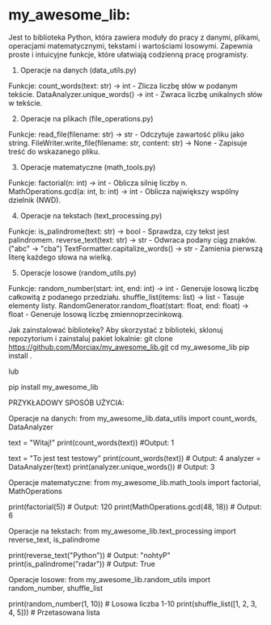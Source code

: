 # my_awesome_lib:
Jest to biblioteka Python, która zawiera moduły do pracy z danymi, plikami, operacjami matematycznymi, tekstami i wartościami losowymi. Zapewnia proste i intuicyjne funkcje, które ułatwiają codzienną pracę programisty.

1. Operacje na danych (data_utils.py)

Funkcje:
count_words(text: str) -> int - Zlicza liczbę słów w podanym tekście.
DataAnalyzer.unique_words() -> int - Zwraca liczbę unikalnych słów w tekście.

2. Operacje na plikach (file_operations.py)

Funkcje:
read_file(filename: str) -> str - Odczytuje zawartość pliku jako string.
FileWriter.write_file(filename: str, content: str) -> None - Zapisuje treść do wskazanego pliku.

3. Operacje matematyczne (math_tools.py)

Funkcje:
factorial(n: int) -> int - Oblicza silnię liczby n.
MathOperations.gcd(a: int, b: int) -> int - Oblicza największy wspólny dzielnik (NWD).

4. Operacje na tekstach (text_processing.py)

Funkcje:
is_palindrome(text: str) -> bool - Sprawdza, czy tekst jest palindromem.
reverse_text(text: str) -> str - Odwraca podany ciąg znaków. ("abc" -> "cba")
TextFormatter.capitalize_words() -> str - Zamienia pierwszą literę każdego słowa na wielką.

5. Operacje losowe (random_utils.py)

Funkcje:
random_number(start: int, end: int) -> int - Generuje losową liczbę całkowitą z podanego przedziału.
shuffle_list(items: list) -> list - Tasuje elementy listy.
RandomGenerator.random_float(start: float, end: float) -> float - Generuje losową liczbę zmiennoprzecinkową.

Jak zainstalować bibliotekę? Aby skorzystać z biblioteki, sklonuj repozytorium i zainstaluj pakiet lokalnie:
git clone https://github.com/Morciax/my_awesome_lib.git
cd my_awesome_lib
pip install .

lub 

pip install my_awesome_lib

PRZYKŁADOWY SPOSÓB UŻYCIA:

Operacje na danych:
from my_awesome_lib.data_utils import count_words, DataAnalyzer

text = "Witaj!"
print(count_words(text))  #Output: 1

text = "To jest test testowy"
print(count_words(text))  # Output: 4
analyzer = DataAnalyzer(text)
print(analyzer.unique_words())  # Output: 3


Operacje matematyczne:
from my_awesome_lib.math_tools import factorial, MathOperations

print(factorial(5))  # Output: 120
print(MathOperations.gcd(48, 18))  # Output: 6

Operacje na tekstach:
from my_awesome_lib.text_processing import reverse_text, is_palindrome

print(reverse_text("Python"))  # Output: "nohtyP"
print(is_palindrome("radar"))  # Output: True

Operacje losowe:
from my_awesome_lib.random_utils import random_number, shuffle_list

print(random_number(1, 10))  # Losowa liczba 1-10
print(shuffle_list([1, 2, 3, 4, 5]))  # Przetasowana lista





